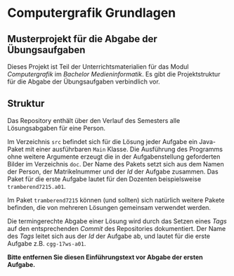 # Computergrafik Grundlagen

## Musterprojekt für die Abgabe der Übungsaufgaben

Dieses Projekt ist Teil der Unterrichtsmaterialien für das Modul *Computergrafik* im *Bachelor Medieninformatik*. Es gibt die Projektstruktur für die Abgabe der Übungsaufgaben verbindlich vor.

## Struktur

Das Repository enthält über den Verlauf des Semesters alle Lösungsabgaben für eine Person. 

Im Verzeichnis `src` befindet sich für die Lösung jeder Aufgabe ein Java-Paket mit einer ausführbaren `Main` Klasse. Die Ausführung des Programms ohne weitere Argumente erzeugt die in der Aufgabenstellung geforderten Bilder im Verzeichnis `doc`. Der Name des Pakets setzt sich aus dem Namen der Person, der Matrikelnummer und der *Id* der Aufgabe zusammen. Das Paket für die erste Aufgabe lautet für den Dozenten beispielsweise `tramberend7215.a01`.

Im Paket `tramberend7215` können (und sollten) sich natürlich weitere Pakete befinden, die von mehreren Lösungen gemeinsam verwendet werden.

Die termingerechte Abgabe einer Lösung wird durch das Setzen eines *Tags* auf den entsprechenden *Commit* des Repositories dokumentiert. Der Name des *Tags* leitet sich aus der *Id* der Aufgabe ab, und lautet für die erste Aufgabe z.B. `cgg-17ws-a01`.

**Bitte entfernen Sie diesen Einführungstext vor Abgabe der ersten Aufgabe.**

<!-- vim: set spelllang=de: -->
